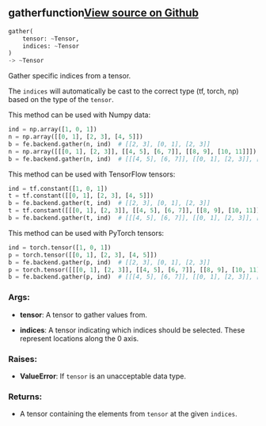 ## gather<span class="tag">function</span><a class="sourcelink" href=https://github.com/fastestimator/fastestimator/blob/r1.2/fastestimator/backend/gather.py/#L28-L79>View source on Github</a>
```python
gather(
	tensor: ~Tensor,
	indices: ~Tensor
)
-> ~Tensor
```
Gather specific indices from a tensor.

The `indices` will automatically be cast to the correct type (tf, torch, np) based on the type of the `tensor`.

This method can be used with Numpy data:
```python
ind = np.array([1, 0, 1])
n = np.array([[0, 1], [2, 3], [4, 5]])
b = fe.backend.gather(n, ind)  # [[2, 3], [0, 1], [2, 3]]
n = np.array([[[0, 1], [2, 3]], [[4, 5], [6, 7]], [[8, 9], [10, 11]]])
b = fe.backend.gather(n, ind)  # [[[4, 5], [6, 7]], [[0, 1], [2, 3]], [[4, 5], [6, 7]]]
```

This method can be used with TensorFlow tensors:
```python
ind = tf.constant([1, 0, 1])
t = tf.constant([[0, 1], [2, 3], [4, 5]])
b = fe.backend.gather(t, ind)  # [[2, 3], [0, 1], [2, 3]]
t = tf.constant([[[0, 1], [2, 3]], [[4, 5], [6, 7]], [[8, 9], [10, 11]]])
b = fe.backend.gather(t, ind)  # [[[4, 5], [6, 7]], [[0, 1], [2, 3]], [[4, 5], [6, 7]]]
```

This method can be used with PyTorch tensors:
```python
ind = torch.tensor([1, 0, 1])
p = torch.tensor([[0, 1], [2, 3], [4, 5]])
b = fe.backend.gather(p, ind)  # [[2, 3], [0, 1], [2, 3]]
p = torch.tensor([[[0, 1], [2, 3]], [[4, 5], [6, 7]], [[8, 9], [10, 11]]])
b = fe.backend.gather(p, ind)  # [[[4, 5], [6, 7]], [[0, 1], [2, 3]], [[4, 5], [6, 7]]]
```


<h3>Args:</h3>


* **tensor**: A tensor to gather values from.

* **indices**: A tensor indicating which indices should be selected. These represent locations along the 0 axis. 

<h3>Raises:</h3>


* **ValueError**: If `tensor` is an unacceptable data type.

<h3>Returns:</h3>

<ul class="return-block"><li>    A tensor containing the elements from <code>tensor</code> at the given <code>indices</code>.

</li></ul>

